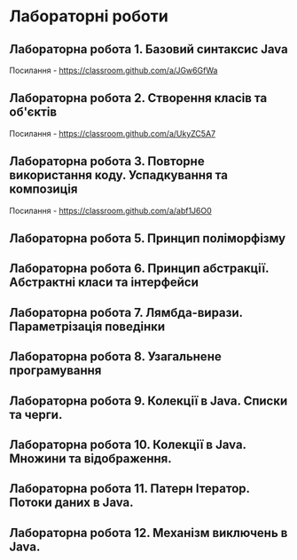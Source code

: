 # Лабораторні роботи

## Лабораторна робота 1. Базовий синтаксис Java

Посилання - https://classroom.github.com/a/JGw6GfWa

## Лабораторна робота 2. Створення класів та об'єктів

Посилання - https://classroom.github.com/a/UkyZC5A7

## Лабораторна робота 3. Повторне використання коду. Успадкування та композиція

Посилання - https://classroom.github.com/a/abf1J6O0

## Лабораторна робота 5. Принцип поліморфізму

## Лабораторна робота 6. Принцип абстракції. Абстрактні класи та інтерфейси

## Лабораторна робота 7. Лямбда-вирази. Параметрізація поведінки

## Лабораторна робота 8. Узагальнене програмування

## Лабораторна робота 9. Колекції в Java. Списки та черги.

## Лабораторна робота 10. Колекції в Java. Множини та відображення.

## Лабораторна робота 11. Патерн Ітератор. Потоки даних в Java.

## Лабораторна робота 12. Механізм виключень в Java.

